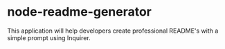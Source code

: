 # node-readme-generator
This application will help developers create professional README's with a simple prompt using Inquirer.
